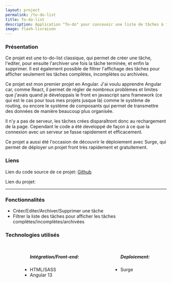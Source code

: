 ```yaml
---
layout: project
permalink: /to-do-list
title: To-do-list
description: Application "To-do" pour concevoir une liste de tâches à faire
image: flash-livraison
---
```


<h3>Présentation</h3>
<p>Ce projet est une to-do-list classique, qui permet de créer une tâche, l'editer, pour ensuite l'archiver une fois la tâche terminée, et enfin la supprimer. Il est également possible de filtrer l'affichage des tâches pour afficher seulement les tâches complètes, incomplètes ou archivées.</p>
<p>Ce projet est mon premier projet en Angular. J'ai voulu apprendre Angular car, comme React, il permet de régler de nombreux problèmes et limites que j'avais quand je développais le front en javascript sans framework (ce qui est le cas pour tous mes projets jusque là) comme le système de routing, ou encore le système de composants qui permet de transmettre des données de manière beaucoup plus organisée.</p>
<p>Il n'y a pas de serveur, les tâches crées disparaîtront donc au rechargement de la page. Cependant le code a été developpé de façon à ce que la connexion avec un serveur se fasse rapidement et efficacement.</p>
<p>Ce projet a aussi été l'occasion de découvrir le déploiement avec Surge, qui permet de déployer un projet front très rapidement et gratuitement.</p>
<h3>Liens</h3>
<p>Lien du code source de ce projet: <a href="https://github.com/AlexandreRavichandran/todo-list" target="_blank" class="icon brands fa-github"><span class="label">Github</span></a></p>  

<p>Lien du projet: <a href="https://app-todo-list.surge.sh/" target="_blank" class="icon brands"><i style="font-size:30px" class="fas fa-rocket"></i></a></p>
<hr />
<h3> Fonctionnalités </h3>
<ul>
    <li>Créer/Editer/Archiver/Supprimer une tâche</li>
    <li>Filtrer la liste des tâches pour afficher les tâches complètes/incomplètes/archivées</li>
</ul>

<h3> Technologies utilisés </h3>
<div style="display:flex;justify-content:space-around;flex-wrap:wrap;">
    <ul>
        <h5>Intégration/Front-end: </h5>
        <li>HTML/SASS</li>
        <li>Angular 13</li>
    </ul>
    <ul>
        <h5>Deploiement:</h5>
        <li>Surge</li>
    </ul>
</div>